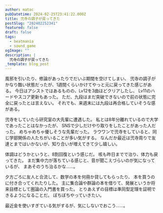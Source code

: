 ```yaml
---
author: matac
pubDatetime: 2024-02-25T23:41:22.000Z
title: 弐寺の調子が戻ってきた
postSlug: "202402252341"
featured: false
draft: false
tags:
  - beatmania
  - sound_game
ogImage: ""
description: |
  弐寺の調子が戻ってきた
_template: blog_post
---
```


風邪を引いたり、修論があったりでだいぶ期間を空けてしまい、
弐寺の調子がかなり酷い状態だったが、1週間くらいかけてやっと元に戻ってきた感じがある。
今日はアシストではあるものの、Lv12を3曲ほどクリアしたし、
Lv11のハードやスコア更新もあった。
ただ、九段はまだ突破できないので前の状態に完全に戻ったとは言えない。
それでも、来週末には九段は再合格していそうな感がある。

弐寺をしていたら研究室の大先輩に遭遇した。
私とは8年分離れているので大学であったことはなかったが、
SNSで少しだけやり取りをしたことがあった人だった。
めちゃめちゃ優しそうな先輩だった。
ラウワンで弐寺をしていると、同じ学部関係の人たちがいることが多い気がする。
なんだか最近は弐寺周りで友達とまではいかないが、知り合いが増えてきて少し嬉しい。

体調はどうかというと、8割回復という感じだ。
咳も昨日までで治り、体力も戻ってきた。
まだ集中力が落ちている感じと、音が聞こえづらいのが気になっているが、
まあそのうち治るかな......。

夕方ごろに友人と合流して、数学の本を何冊か貸してもらったり、
本を買うのに付き合ってくれたりした。
主に集合論や群論の本を借りて、発展というか将来目標として圏論の入門書を買った。
とりあえずの目標は準同型定理を証明できるようになることだ。
ぼちぼちやっていきたい。

最近金を使いすぎている気がするが、気にしないでおこう......。
